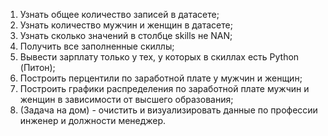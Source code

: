 1. Узнать общее количество записей в датасете;
2. Узнать количество мужчин и женщин в датасете;
3. Узнать сколько значений в столбце skills не NAN;
4. Получить все заполненные скиллы;
5. Вывести зарплату только у тех, у которых в скиллах есть Python (Питон);
6. Построить перцентили по заработной плате у мужчин и женщин;
7. Построить графики распределения по заработной плате мужчин и женщин в зависимости от высшего образования;
8. (Задача на дом) - очистить и визуализировать данные по профессии инженер и должности менеджер.